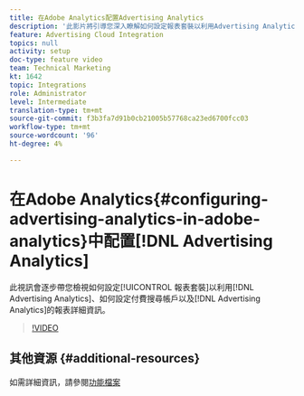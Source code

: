 ```yaml
---
title: 在Adobe Analytics配置Advertising Analytics
description: '此影片將引導您深入瞭解如何設定報表套裝以利用Advertising Analytics、如何設定付費搜尋帳戶以及Advertising Analytics的報表詳細資訊。 '
feature: Advertising Cloud Integration
topics: null
activity: setup
doc-type: feature video
team: Technical Marketing
kt: 1642
topic: Integrations
role: Administrator
level: Intermediate
translation-type: tm+mt
source-git-commit: f3b3fa7d91b0cb21005b57768ca23ed6700fcc03
workflow-type: tm+mt
source-wordcount: '96'
ht-degree: 4%

---
```



# 在Adobe Analytics{#configuring-advertising-analytics-in-adobe-analytics}中配置[!DNL Advertising Analytics]

此視訊會逐步帶您檢視如何設定[!UICONTROL 報表套裝]以利用[!DNL Advertising Analytics]、如何設定付費搜尋帳戶以及[!DNL Advertising Analytics]的報表詳細資訊。

>[!VIDEO](https://video.tv.adobe.com/v/23119/?quality=12)

## 其他資源 {#additional-resources}

如需詳細資訊，請參閱[功能檔案](https://docs.adobe.com/content/help/en/analytics/integration/advertising-analytics/overview.html)
